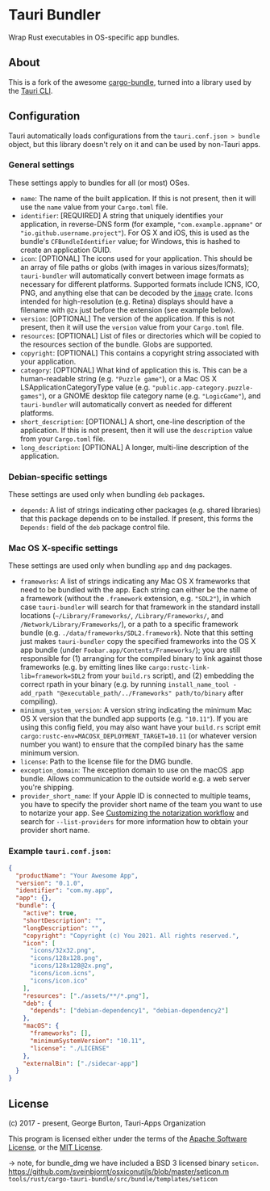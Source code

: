 # Tauri Bundler

Wrap Rust executables in OS-specific app bundles.

## About

This is a fork of the awesome [cargo-bundle](https://github.com/burtonageo/cargo-bundle), turned into a library used by the [Tauri CLI](../cli).

## Configuration

Tauri automatically loads configurations from the `tauri.conf.json > bundle` object, but this library doesn't rely on it and can be used by non-Tauri apps.

### General settings

These settings apply to bundles for all (or most) OSes.

- `name`: The name of the built application. If this is not present, then it will use the `name` value from
  your `Cargo.toml` file.
- `identifier`: [REQUIRED] A string that uniquely identifies your application,
  in reverse-DNS form (for example, `"com.example.appname"` or
  `"io.github.username.project"`). For OS X and iOS, this is used as the
  bundle's `CFBundleIdentifier` value; for Windows, this is hashed to create
  an application GUID.
- `icon`: [OPTIONAL] The icons used for your application. This should be an array of file paths or globs (with images
  in various sizes/formats); `tauri-bundler` will automatically convert between image formats as necessary for
  different platforms. Supported formats include ICNS, ICO, PNG, and anything else that can be decoded by the
  [`image`](https://crates.io/crates/image) crate. Icons intended for high-resolution (e.g. Retina) displays
  should have a filename with `@2x` just before the extension (see example below).
- `version`: [OPTIONAL] The version of the application. If this is not present, then it will use the `version`
  value from your `Cargo.toml` file.
- `resources`: [OPTIONAL] List of files or directories which will be copied to the resources section of the
  bundle. Globs are supported.
- `copyright`: [OPTIONAL] This contains a copyright string associated with your application.
- `category`: [OPTIONAL] What kind of application this is. This can
  be a human-readable string (e.g. `"Puzzle game"`), or a Mac OS X
  LSApplicationCategoryType value
  (e.g. `"public.app-category.puzzle-games"`), or a GNOME desktop
  file category name (e.g. `"LogicGame"`), and `tauri-bundler` will
  automatically convert as needed for different platforms.
- `short_description`: [OPTIONAL] A short, one-line description of the application. If this is not present, then it
  will use the `description` value from your `Cargo.toml` file.
- `long_description`: [OPTIONAL] A longer, multi-line description of the application.

### Debian-specific settings

These settings are used only when bundling `deb` packages.

- `depends`: A list of strings indicating other packages (e.g. shared
  libraries) that this package depends on to be installed. If present, this
  forms the `Depends:` field of the `deb` package control file.

### Mac OS X-specific settings

These settings are used only when bundling `app` and `dmg` packages.

- `frameworks`: A list of strings indicating any Mac OS X frameworks that
  need to be bundled with the app. Each string can either be the name of a
  framework (without the `.framework` extension, e.g. `"SDL2"`), in which case
  `tauri-bundler` will search for that framework in the standard install
  locations (`~/Library/Frameworks/`, `/Library/Frameworks/`, and
  `/Network/Library/Frameworks/`), or a path to a specific framework bundle
  (e.g. `./data/frameworks/SDL2.framework`). Note that this setting just makes
  `tauri-bundler` copy the specified frameworks into the OS X app bundle (under
  `Foobar.app/Contents/Frameworks/`); you are still responsible for (1)
  arranging for the compiled binary to link against those frameworks (e.g. by
  emitting lines like `cargo:rustc-link-lib=framework=SDL2` from your
  `build.rs` script), and (2) embedding the correct rpath in your binary
  (e.g. by running `install_name_tool -add_rpath
"@executable_path/../Frameworks" path/to/binary` after compiling).
- `minimum_system_version`: A version string indicating the minimum Mac OS
  X version that the bundled app supports (e.g. `"10.11"`). If you are using
  this config field, you may also want have your `build.rs` script emit
  `cargo:rustc-env=MACOSX_DEPLOYMENT_TARGET=10.11` (or whatever version number
  you want) to ensure that the compiled binary has the same minimum version.
- `license`: Path to the license file for the DMG bundle.
- `exception_domain`: The exception domain to use on the macOS .app bundle. Allows communication to the outside world e.g. a web server you're shipping.
- `provider_short_name`: If your Apple ID is connected to multiple teams, you have to specify the provider short name of the team you want to use to notarize your app. See [Customizing the notarization workflow](https://developer.apple.com/documentation/security/notarizing_macos_software_before_distribution/customizing_the_notarization_workflow) and search for `--list-providers` for more information how to obtain your provider short name.

### Example `tauri.conf.json`:

```json
{
  "productName": "Your Awesome App",
  "version": "0.1.0",
  "identifier": "com.my.app",
  "app": {},
  "bundle": {
    "active": true,
    "shortDescription": "",
    "longDescription": "",
    "copyright": "Copyright (c) You 2021. All rights reserved.",
    "icon": [
      "icons/32x32.png",
      "icons/128x128.png",
      "icons/128x128@2x.png",
      "icons/icon.icns",
      "icons/icon.ico"
    ],
    "resources": ["./assets/**/*.png"],
    "deb": {
      "depends": ["debian-dependency1", "debian-dependency2"]
    },
    "macOS": {
      "frameworks": [],
      "minimumSystemVersion": "10.11",
      "license": "./LICENSE"
    },
    "externalBin": ["./sidecar-app"]
  }
}
```

## License

(c) 2017 - present, George Burton, Tauri-Apps Organization

This program is licensed either under the terms of the
[Apache Software License](http://www.apache.org/licenses/LICENSE-2.0), or the
[MIT License](https://opensource.org/licenses/MIT).

-> note, for bundle_dmg we have included a BSD 3 licensed binary `seticon`.
https://github.com/sveinbjornt/osxiconutils/blob/master/seticon.m
`tools/rust/cargo-tauri-bundle/src/bundle/templates/seticon`
